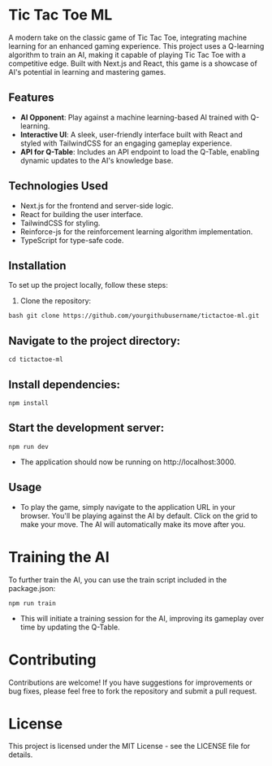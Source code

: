 # Tic Tac Toe ML

A modern take on the classic game of Tic Tac Toe, integrating machine learning for an enhanced gaming experience. This project uses a Q-learning algorithm to train an AI, making it capable of playing Tic Tac Toe with a competitive edge. Built with Next.js and React, this game is a showcase of AI's potential in learning and mastering games.

## Features

- **AI Opponent**: Play against a machine learning-based AI trained with Q-learning.
- **Interactive UI**: A sleek, user-friendly interface built with React and styled with TailwindCSS for an engaging gameplay experience.
- **API for Q-Table**: Includes an API endpoint to load the Q-Table, enabling dynamic updates to the AI's knowledge base.

## Technologies Used

- Next.js for the frontend and server-side logic.
- React for building the user interface.
- TailwindCSS for styling.
- Reinforce-js for the reinforcement learning algorithm implementation.
- TypeScript for type-safe code.

## Installation

To set up the project locally, follow these steps:

1. Clone the repository:

```bash git clone https://github.com/yourgithubusername/tictactoe-ml.git```

## Navigate to the project directory:

``` cd tictactoe-ml ```
## Install dependencies:
``` npm install ```
## Start the development server:
```npm run dev```


- The application should now be running on http://localhost:3000.

## Usage
- To play the game, simply navigate to the application URL in your browser. You'll be playing against the AI by default. Click on the grid to make your move. The AI will automatically make its move after you.

# Training the AI
To further train the AI, you can use the train script included in the package.json:

```npm run train```

- This will initiate a training session for the AI, improving its gameplay over time by updating the Q-Table.

# Contributing
Contributions are welcome! If you have suggestions for improvements or bug fixes, please feel free to fork the repository and submit a pull request.

# License
This project is licensed under the MIT License - see the LICENSE file for details.





